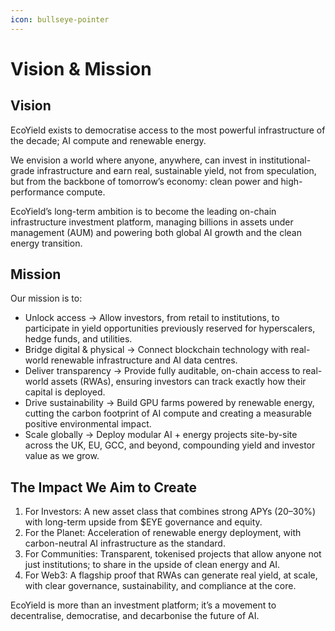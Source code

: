 ```yaml
---
icon: bullseye-pointer
---
```


# Vision & Mission

## Vision

EcoYield exists to democratise access to the most powerful infrastructure of the decade; AI compute and renewable energy.

We envision a world where anyone, anywhere, can invest in institutional-grade infrastructure and earn real, sustainable yield, not from speculation, but from the backbone of tomorrow’s economy: clean power and high-performance compute.

EcoYield’s long-term ambition is to become the leading on-chain infrastructure investment platform, managing billions in assets under management (AUM) and powering both global AI growth and the clean energy transition.

## Mission

Our mission is to:

* Unlock access → Allow investors, from retail to institutions, to participate in yield opportunities previously reserved for hyperscalers, hedge funds, and utilities.
* Bridge digital & physical → Connect blockchain technology with real-world renewable infrastructure and AI data centres.
* Deliver transparency → Provide fully auditable, on-chain access to real-world assets (RWAs), ensuring investors can track exactly how their capital is deployed.
* Drive sustainability → Build GPU farms powered by renewable energy, cutting the carbon footprint of AI compute and creating a measurable positive environmental impact.
* Scale globally → Deploy modular AI + energy projects site-by-site across the UK, EU, GCC, and beyond, compounding yield and investor value as we grow.

## The Impact We Aim to Create

1. For Investors: A new asset class that combines strong APYs (20–30%) with long-term upside from $EYE governance and equity.
2. For the Planet: Acceleration of renewable energy deployment, with carbon-neutral AI infrastructure as the standard.
3. For Communities: Transparent, tokenised projects that allow anyone not just institutions; to share in the upside of clean energy and AI.
4. For Web3: A flagship proof that RWAs can generate real yield, at scale, with clear governance, sustainability, and compliance at the core.

EcoYield is more than an investment platform; it’s a movement to decentralise, democratise, and decarbonise the future of AI.
